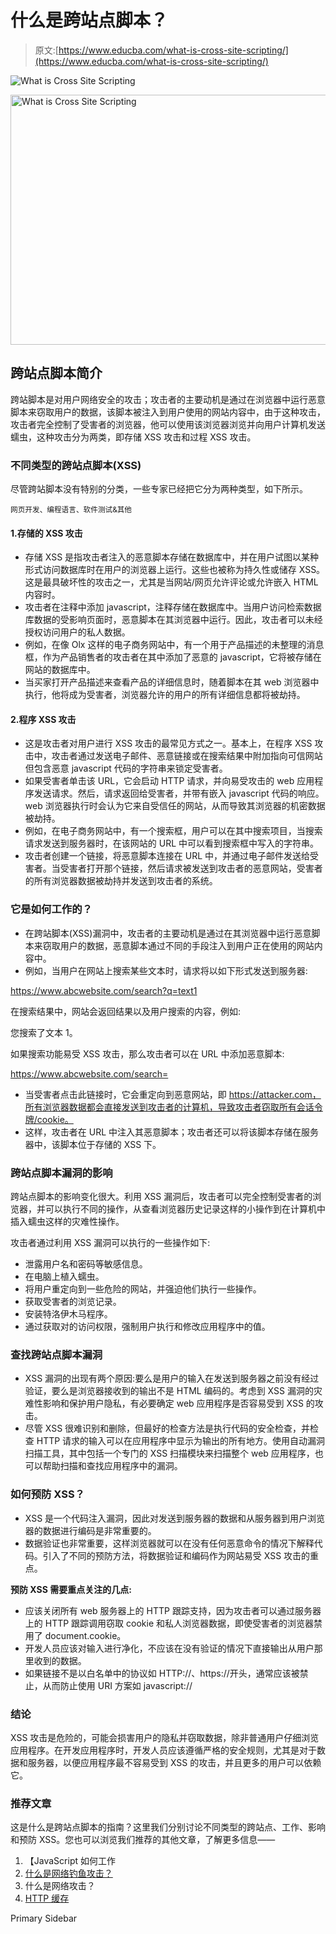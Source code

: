 # 什么是跨站点脚本？

> 原文:[https://www.educba.com/what-is-cross-site-scripting/](https://www.educba.com/what-is-cross-site-scripting/)

![What is Cross Site Scripting](../Images/4c8b204abd527ad8dcafb6bfafc400f3.png)

<noscript><img class="alignnone size-full wp-image-200532" src="../Images/4c8b204abd527ad8dcafb6bfafc400f3.png" alt="What is Cross Site Scripting" width="900" height="400" data-original-src="https://cdn.educba.com/academy/wp-content/uploads/2019/07/What-is-Cross-Site-Scripting.png"/></noscript>

## 跨站点脚本简介

跨站脚本是对用户网络安全的攻击；攻击者的主要动机是通过在浏览器中运行恶意脚本来窃取用户的数据，该脚本被注入到用户使用的网站内容中，由于这种攻击，攻击者完全控制了受害者的浏览器，他可以使用该浏览器浏览并向用户计算机发送蠕虫，这种攻击分为两类，即存储 XSS 攻击和过程 XSS 攻击。

### 不同类型的跨站点脚本(XSS)

尽管跨站脚本没有特别的分类，一些专家已经把它分为两种类型，如下所示。

<small>网页开发、编程语言、软件测试&其他</small>

#### 1.存储的 XSS 攻击

*   存储 XSS 是指攻击者注入的恶意脚本存储在数据库中，并在用户试图以某种形式访问数据库时在用户的浏览器上运行。这些也被称为持久性或储存 XSS。这是最具破坏性的攻击之一，尤其是当网站/网页允许评论或允许嵌入 HTML 内容时。
*   攻击者在注释中添加 javascript，注释存储在数据库中。当用户访问检索数据库数据的受影响页面时，恶意脚本在其浏览器中运行。因此，攻击者可以未经授权访问用户的私人数据。
*   例如，在像 Olx 这样的电子商务网站中，有一个用于产品描述的未整理的消息框，作为产品销售者的攻击者在其中添加了恶意的 javascript，它将被存储在网站的数据库中。
*   当买家打开产品描述来查看产品的详细信息时，随着脚本在其 web 浏览器中执行，他将成为受害者，浏览器允许的用户的所有详细信息都将被劫持。

#### 2.程序 XSS 攻击

*   这是攻击者对用户进行 XSS 攻击的最常见方式之一。基本上，在程序 XSS 攻击中，攻击者通过发送电子邮件、恶意链接或在搜索结果中附加指向可信网站但包含恶意 javascript 代码的字符串来锁定受害者。
*   如果受害者单击该 URL，它会启动 HTTP 请求，并向易受攻击的 web 应用程序发送请求。然后，请求返回给受害者，并带有嵌入 javascript 代码的响应。web 浏览器执行时会认为它来自受信任的网站，从而导致其浏览器的机密数据被劫持。
*   例如，在电子商务网站中，有一个搜索框，用户可以在其中搜索项目，当搜索请求发送到服务器时，在该网站的 URL 中可以看到搜索框中写入的字符串。
*   攻击者创建一个链接，将恶意脚本连接在 URL 中，并通过电子邮件发送给受害者。当受害者打开那个链接，然后请求被发送到攻击者的恶意网站，受害者的所有浏览器数据被劫持并发送到攻击者的系统。

### 它是如何工作的？

*   在跨站脚本(XSS)漏洞中，攻击者的主要动机是通过在其浏览器中运行恶意脚本来窃取用户的数据，恶意脚本通过不同的手段注入到用户正在使用的网站内容中。
*   例如，当用户在网站上搜索某些文本时，请求将以如下形式发送到服务器:

https://www.abcwebsite.com/search?q=text1

在搜索结果中，网站会返回结果以及用户搜索的内容，例如:

您搜索了文本 1。

如果搜索功能易受 XSS 攻击，那么攻击者可以在 URL 中添加恶意脚本:

https://www.abcwebsite.com/search=

*   当受害者点击此链接时，它会重定向到恶意网站，即 https://attacker.com，所有浏览器数据都会直接发送到攻击者的计算机，导致攻击者窃取所有会话令牌/cookie。
*   这样，攻击者在 URL 中注入其恶意脚本；攻击者还可以将该脚本存储在服务器中，该脚本位于存储的 XSS 下。

### 跨站点脚本漏洞的影响

跨站点脚本的影响变化很大。利用 XSS 漏洞后，攻击者可以完全控制受害者的浏览器，并可以执行不同的操作，从查看浏览器历史记录这样的小操作到在计算机中插入蠕虫这样的灾难性操作。

攻击者通过利用 XSS 漏洞可以执行的一些操作如下:

*   泄露用户名和密码等敏感信息。
*   在电脑上植入蠕虫。
*   将用户重定向到一些危险的网站，并强迫他们执行一些操作。
*   获取受害者的浏览记录。
*   安装特洛伊木马程序。
*   通过获取对的访问权限，强制用户执行和修改应用程序中的值。

### 查找跨站点脚本漏洞

*   XSS 漏洞的出现有两个原因:要么是用户的输入在发送到服务器之前没有经过验证，要么是浏览器接收到的输出不是 HTML 编码的。考虑到 XSS 漏洞的灾难性影响和保护用户隐私，有必要确定 web 应用程序是否容易受到 XSS 的攻击。
*   尽管 XSS 很难识别和删除，但最好的检查方法是执行代码的安全检查，并检查 HTTP 请求的输入可以在应用程序中显示为输出的所有地方。使用自动漏洞扫描工具，其中包括一个专门的 XSS 扫描模块来扫描整个 web 应用程序，也可以帮助扫描和查找应用程序中的漏洞。

### 如何预防 XSS？

*   XSS 是一个代码注入漏洞，因此对发送到服务器的数据和从服务器到用户浏览器的数据进行编码是非常重要的。
*   数据验证也非常重要，这样浏览器就可以在没有任何恶意命令的情况下解释代码。引入了不同的预防方法，将数据验证和编码作为网站易受 XSS 攻击的重点。

**预防 XSS 需要重点关注的几点:**

*   应该关闭所有 web 服务器上的 HTTP 跟踪支持，因为攻击者可以通过服务器上的 HTTP 跟踪调用窃取 cookie 和私人浏览器数据，即使受害者的浏览器禁用了 document.cookie。
*   开发人员应该对输入进行净化，不应该在没有验证的情况下直接输出从用户那里收到的数据。
*   如果链接不是以白名单中的协议如 HTTP://、https://开头，通常应该被禁止，从而防止使用 URI 方案如 javascript://

### 结论

XSS 攻击是危险的，可能会损害用户的隐私并窃取数据，除非普通用户仔细浏览应用程序。在开发应用程序时，开发人员应该遵循严格的安全规则，尤其是对于数据和服务器，以便应用程序最不容易受到 XSS 的攻击，并且更多的用户可以依赖它。

### 推荐文章

这是什么是跨站点脚本的指南？这里我们分别讨论不同类型的跨站点、工作、影响和预防 XSS。您也可以浏览我们推荐的其他文章，了解更多信息——

1.  【JavaScript 如何工作
2.  [什么是网络钓鱼攻击？](https://www.educba.com/what-is-a-phishing-attack/)
3.  什么是网络攻击？
4.  [HTTP 缓存](https://www.educba.com/http-caching/)

<footer class="entry-footer">

<aside class="sidebar sidebar-primary widget-area" role="complementary" aria-label="Primary Sidebar">Primary Sidebar</aside>

</footer>